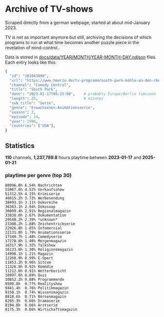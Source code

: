 # Archive of TV-shows

Scraped directly from a german webpage, started at about mid-January 2023.

TV is not as important anymore but still, archiving the decisions of which programs to run at what time
becomes another puzzle piece in the revelation of mind-control.. 

Data is stored in [docs/data/YEAR/MONTH/YEAR-MONTH-DAY.ndjson](docs/data/) files. 
Each entry looks like this:

```python
{
  "id": "181043890", 
  "url": "https://www.hoerzu.de/tv-programm/south-park-kohle-an-den-chefkoch/bid_181043890/", 
  "channel": "Comedy Central", 
  "title": "South Park", 
  "date": "2023-01-17T05:15:00",    # probably Europe/Berlin timezone 
  "length": 25,                     # minutes 
  "sub_title": "Serie", 
  "genre": "Erwachsenen-Animationsserie", 
  "season": 2, 
  "episode": 14, 
  "year": 1998, 
  "countries": ["USA"],
}
```

## Statistics

**110** channels, **1,237,789.8** hours playtime between **2023-01-17** and **2025-01-21**


### playtime per genre (top 30)

    80996.8h 6.54% Nachrichten
    55907.6h 4.52% Verkaufsshow
    51312.5h 4.15% Krimiserie
    46015.2h 3.72% Werbesendung
    38493.1h 3.11% Dokureihe
    36363.1h 2.94% Dokusoap
    36009.4h 2.91% Regionalmagazin
    33038.0h 2.67% Dokumentation
    29540.2h 2.39% *unknown*
    23308.2h 1.88% Zeichentrickserie
    22926.8h 1.85% Infomercial
    22131.0h 1.79% Animationsserie
    17348.7h 1.40% Comedyserie
    17270.8h 1.40% Morgenmagazin
    16317.9h 1.32% Talkshow
    16133.0h 1.30% Religionsmagazin
    14998.1h 1.21% Magazin
    12268.9h 0.99% E-Sport
    11853.2h 0.96% Sitcom
    11326.9h 0.92% Komödie
    11212.6h 0.91% Wetterbericht
    10997.6h 0.89% Quiz
    10852.2h 0.88% Programmende
    9590.8h  0.77% Realityshow
    9441.4h  0.76% Politikmagazin
    9150.1h  0.74% Wissensmagazin
    8818.6h  0.71% Börsenmagazin
    8205.3h  0.66% Dramaserie
    8194.8h  0.66% Arztserie
    8175.3h  0.66% Wirtschaftsmagazin
